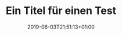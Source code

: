 ---
title: "Ein Titel für einen Test"
date: 2019-06-03T21:51:13+01:00
draft: false
hideLastModified: true
tags: ["Test1", "Test2", "Test3"]
summary: "Das ist ein Test"
showInMenu: false
---